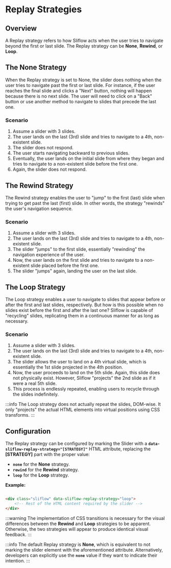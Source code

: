 # Replay Strategies

## Overview

A Replay strategy refers to how Sliflow acts when the user tries to navigate beyond the first or last slide. The Replay
strategy can be **None**, **Rewind**, or **Loop**.

## The None Strategy

When the Replay strategy is set to None, the slider does nothing when the user tries to navigate past the first or last
slide. For instance, if the user reaches the final slide and clicks a "Next" button, nothing will happen because there
is no next slide. The user will need to click on a "Back" button or use another method to navigate to slides that
precede the last one.

### Scenario

1. Assume a slider with 3 slides.
2. The user lands on the last (3rd) slide and tries to navigate to a 4th, non-existent slide.
3. The slider does not respond.
4. The user starts navigating backward to previous slides.
5. Eventually, the user lands on the initial slide from where they began and tries to navigate to a non-existent slide
   before the first one.
6. Again, the slider does not respond.

## The Rewind Strategy

The Rewind strategy enables the user to "jump" to the first (last) slide when trying to get past the last (first) slide.
In other words, the strategy "rewinds" the user's navigation sequence.

### Scenario

1. Assume a slider with 3 slides.
2. The user lands on the last (3rd) slide and tries to navigate to a 4th, non-existent slide.
3. The slider "jumps" to the first slide, essentially "rewinding" the navigation experience of the user.
4. Now, the user lands on the first slide and tries to navigate to a non-existent slide placed before the first one.
5. The slider "jumps" again, landing the user on the last slide.

## The Loop Strategy

The Loop strategy enables a user to navigate to slides that appear before or after the first and last slides,
respectively. But how is this possible when no slides exist before the first and after the last one? Sliflow is capable
of "recycling" slides, replicating them in a continuous manner for as long as necessary.

### Scenario

1. Assume a slider with 3 slides.
2. The user lands on the last (3rd) slide and tries to navigate to a 4th, non-existent slide.
3. The slider allows the user to land on a 4th virtual slide, which is essentially the 1st slide projected in the 4th
   position.
4. Now, the user proceeds to land on the 5th slide. Again, this slide does not physically exist. However, Sliflow
   "projects" the 2nd slide as if it were a real 5th slide.
5. This process is endlessly repeated, enabling users to recycle through the slides indefinitely.

:::info
The Loop strategy does not actually repeat the slides, DOM-wise. It only "projects" the actual HTML elements into
virtual positions using CSS transforms.
:::

## Configuration

The Replay strategy can be configured by marking the Slider with a **`data-sliflow-replay-strategy="[STRATEGY]"`** HTML
attribute, replacing the **[STRATEGY]** part with the proper value:

- **`none`** for the **None** strategy.
- **`rewind`** for the **Rewind** strategy.
- **`loop`** for the **Loop** strategy.

**Example:**

```html

<div class="sliflow" data-sliflow-replay-strategy="loop">
    <!-- Rest of the HTML content required by the slider -->
</div>
```

:::warning
The implementation of CSS transitions is necessary for the visual differences between the **Rewind** and **Loop**
strategies to be apparent. Otherwise, the two strategies will appear to produce identical visual feedback.
:::

:::info
The default Replay strategy is **None**, which is equivalent to not marking the slider element with the aforementioned
attribute. Alternatively, developers can explicitly use the **`none`** value if they want to indicate their intention.
:::

